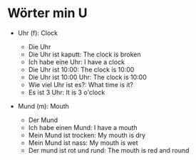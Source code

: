 # Wörter min U

- Uhr (f): Clock

  - Die Uhr
  - Die Uhr ist kaputt: The clock is broken
  - Ich habe eine Uhr: I have a clock
  - Die Uhr ist 10:00: The clock is 10:00
  - Die Uhr ist 10:00 Uhr: The clock is 10:00
  - Wie viel Uhr ist es?: What time is it?
  - Es ist 3 Uhr: It is 3 o'clock

- Mund (m): Mouth
  - Der Mund
  - Ich habe einen Mund: I have a mouth
  - Mein Mund ist trocken: My mouth is dry
  - Mein Mund ist nass: My mouth is wet
  - Der mund ist rot und rund: The mouth is red and round
